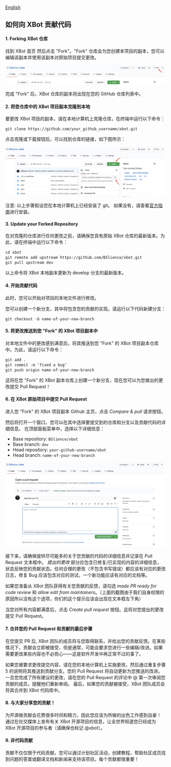 [English](CONTRIBUTING.en_US.md)

## 如何向 XBot 贡献代码

#### 1. Forking XBot 仓库

找到 XBot 首页 然后点击 "Fork"。"Fork" 仓库会为您创建本项目的副本，您可以编辑该副本并使用该副本对原始项目提交更改。

![](asset/fork.jpg)

完成 "Fork" 后，XBot 仓库的副本将出现在您的 GitHub 仓库列表中。

#### 2. 将您仓库中的 XBot 项目副本克隆到本地

要更改 XBot 项目的副本，请在本地计算机上克隆仓库，在终端中运行以下命令：

```
git clone https://github.com/your_github_username/xbot.git
```

点击克隆或下载按钮后，可以找到仓库的链接，如下图所示：

![](asset/clone.jpg)

注意: 以上步骤假设您在本地计算机上已经安装了 git。 如果没有，请查看[官方指南](https://git-scm.com/book/en/v2/Getting-Started-Installing-Git )进行安装。

#### 3. Update your Forked Repository

在对克隆的仓库进行任何更改之前，请确保您具有原始 XBot 仓库的最新版本。为此，请在终端中运行以下命令：

```
cd xbot
git remote add upstream https://github.com/BSlience/xbot.git
git pull upstream dev
```

以上命令将 XBot 本地副本更新为 develop 分支的最新版本。

#### 4. 开始贡献代码

此时，您可以开始对项目的本地文件进行修改。

您可以创建一个新分支，其中将包含您的贡献的实现。请运行以下代码新建分支：

```
git checkout -b name-of-your-new-branch
```

#### 5. 将更改推送到您 "Fork" 的 XBot 项目副本中

对本地文件中的更改感到满意后，将其推送到您 "Fork" 的 XBot 项目副本仓库中。为此，请运行以下命令：

```
git add .
git commit -m ‘fixed a bug’
git push origin name-of-your-new-branch
```

这将在您 "Fork" 的 XBot 副本仓库上创建一个新分支，现在您可以为您做出的更改提交 Pull Request！
 
#### 6. 在 XBot 原始项目中提交 Pull Request

进入您 "Fork" 的 XBot 项目副本 Github 主页，点击 _Compare & pull_ 请求按钮。

然后将打开一个窗口，您可以在其中选择要提交到的仓库和分支以及贡献代码的详细信息。 在顶部面板菜单中，选择以下详细信息：

- Base repository: `BSlience/xbot`
- Base branch: `dev`
- Head repository: `your-github-username/xbot`
- Head branch: `name-of-your-new-branch`

![](asset/open-new-pr.jpg)

接下来，请确保提供尽可能多的关于您贡献的代码的详细信息并记录在 Pull Request 文本框中。  _提出的更改_ 部分应包含已修复/已实现的内容的详细信息，状态反映您的贡献状态。任何合理的更改（不包含书写错误）都应该有对应的更改日志，修复 Bug 应该包含对应的测试，一个新功能应该有对应的文档等。

如果您准备从 XBot 团队获得有关您贡献的反馈，请勾选 _made PR ready for code review_ 和 _allow edit from maintainers_。（上面的截图由于我们自身权限的原因所以没有这个选项，你们的这个提示应该会出现在文本框左下角）

当您对所有内容都满意后，点击 _Create pull request_ 按钮。这将对您提出的更改提交 Pull Request。

#### 7. 合并您的 Pull Request 和贡献的最后步骤

在您提交 PR 后, XBot 团队的成员将与您取得联系，并给出您的贡献反馈。在某些情况下，贡献会立即被接受，但是通常，可能会要求您进行一些编辑/改进。如果需要更改某些内容也不必担心——这是软件开发中再正常不过的事了。

如果您被要求更改提交内容，请在您的本地计算机上实施更改，然后通过重复步骤 5 的说明将其推送到贡献分支。您的 Pull Request 将自动更新为您推送的改进。一旦您完成了所有建议的更改，请在您的 Pull Request 的评论中 @ 第一次审阅您贡献的成员，提醒他们重新审阅。
最后，如果您的贡献被接受，XBot 团队成员会将其合并到 XBot 代码库中。

#### 8. 与大家分享您的贡献！

为开源做贡献会花费很多时间和精力，因此您应该为所做的出色工作感到自豪！
通过在社交媒体上发布有关 XBot 开源项目的信息，让全世界知道您已经成为 XBot 开源项目的参与者（请确保也标记 @xbot）。

#### 9. 非代码贡献

贡献不仅仅限于代码贡献。您可以通过计划社区活动，创建教程，帮助社区成员找到问题的答案或翻译文档和新闻来支持该项目。每个贡献都很重要！